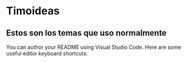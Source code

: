 # Timoideas

## Estos son los temas que uso normalmente

You can author your README using Visual Studio Code. Here are some useful editor keyboard shortcuts:
